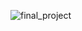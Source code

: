 ![final_project](https://user-images.githubusercontent.com/75045865/120350758-e2d63600-c2c4-11eb-8e26-6c1bdc856016.jpg)
